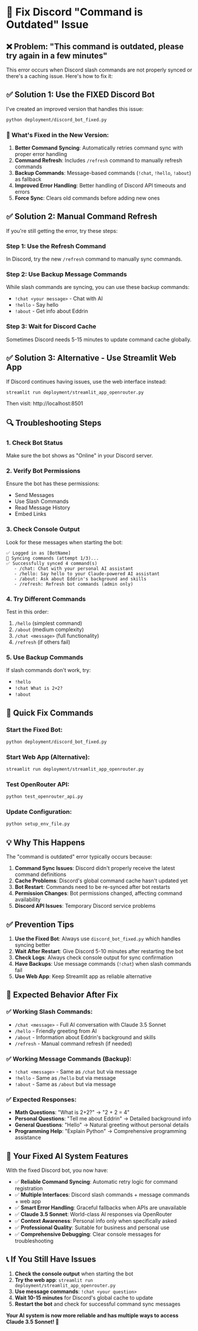 # 🔧 Fix Discord "Command is Outdated" Issue

## ❌ Problem: "This command is outdated, please try again in a few minutes"

This error occurs when Discord slash commands are not properly synced or there's a caching issue. Here's how to fix it:

## ✅ Solution 1: Use the FIXED Discord Bot

I've created an improved version that handles this issue:

```bash
python deployment/discord_bot_fixed.py
```

### 🌟 What's Fixed in the New Version:

1. **Better Command Syncing**: Automatically retries command sync with proper error handling
2. **Command Refresh**: Includes `/refresh` command to manually refresh commands
3. **Backup Commands**: Message-based commands (`!chat`, `!hello`, `!about`) as fallback
4. **Improved Error Handling**: Better handling of Discord API timeouts and errors
5. **Force Sync**: Clears old commands before adding new ones

## ✅ Solution 2: Manual Command Refresh

If you're still getting the error, try these steps:

### Step 1: Use the Refresh Command
In Discord, try the new `/refresh` command to manually sync commands.

### Step 2: Use Backup Message Commands
While slash commands are syncing, you can use these backup commands:
- `!chat <your message>` - Chat with AI
- `!hello` - Say hello
- `!about` - Get info about Eddrin

### Step 3: Wait for Discord Cache
Sometimes Discord needs 5-15 minutes to update command cache globally.

## ✅ Solution 3: Alternative - Use Streamlit Web App

If Discord continues having issues, use the web interface instead:

```bash
streamlit run deployment/streamlit_app_openrouter.py
```

Then visit: http://localhost:8501

## 🔍 Troubleshooting Steps

### 1. Check Bot Status
Make sure the bot shows as "Online" in your Discord server.

### 2. Verify Bot Permissions
Ensure the bot has these permissions:
- Send Messages
- Use Slash Commands
- Read Message History
- Embed Links

### 3. Check Console Output
Look for these messages when starting the bot:
```
✅ Logged in as [BotName]
🔄 Syncing commands (attempt 1/3)...
✅ Successfully synced 4 command(s)
   - /chat: Chat with your personal AI assistant
   - /hello: Say hello to your Claude-powered AI assistant
   - /about: Ask about Eddrin's background and skills
   - /refresh: Refresh bot commands (admin only)
```

### 4. Try Different Commands
Test in this order:
1. `/hello` (simplest command)
2. `/about` (medium complexity)
3. `/chat <message>` (full functionality)
4. `/refresh` (if others fail)

### 5. Use Backup Commands
If slash commands don't work, try:
- `!hello`
- `!chat What is 2+2?`
- `!about`

## 🚀 Quick Fix Commands

### Start the Fixed Bot:
```bash
python deployment/discord_bot_fixed.py
```

### Start Web App (Alternative):
```bash
streamlit run deployment/streamlit_app_openrouter.py
```

### Test OpenRouter API:
```bash
python test_openrouter_api.py
```

### Update Configuration:
```bash
python setup_env_file.py
```

## 💡 Why This Happens

The "command is outdated" error typically occurs because:

1. **Command Sync Issues**: Discord didn't properly receive the latest command definitions
2. **Cache Problems**: Discord's global command cache hasn't updated yet
3. **Bot Restart**: Commands need to be re-synced after bot restarts
4. **Permission Changes**: Bot permissions changed, affecting command availability
5. **Discord API Issues**: Temporary Discord service problems

## ✅ Prevention Tips

1. **Use the Fixed Bot**: Always use `discord_bot_fixed.py` which handles syncing better
2. **Wait After Restart**: Give Discord 5-10 minutes after restarting the bot
3. **Check Logs**: Always check console output for sync confirmation
4. **Have Backups**: Use message commands (`!chat`) when slash commands fail
5. **Use Web App**: Keep Streamlit app as reliable alternative

## 🎯 Expected Behavior After Fix

### ✅ Working Slash Commands:
- `/chat <message>` - Full AI conversation with Claude 3.5 Sonnet
- `/hello` - Friendly greeting from AI
- `/about` - Information about Eddrin's background and skills
- `/refresh` - Manual command refresh (if needed)

### ✅ Working Message Commands (Backup):
- `!chat <message>` - Same as `/chat` but via message
- `!hello` - Same as `/hello` but via message
- `!about` - Same as `/about` but via message

### ✅ Expected Responses:
- **Math Questions**: "What is 2+2?" → "2 + 2 = 4"
- **Personal Questions**: "Tell me about Eddrin" → Detailed background info
- **General Questions**: "Hello" → Natural greeting without personal details
- **Programming Help**: "Explain Python" → Comprehensive programming assistance

## 🌟 Your Fixed AI System Features

With the fixed Discord bot, you now have:

- ✅ **Reliable Command Syncing**: Automatic retry logic for command registration
- ✅ **Multiple Interfaces**: Discord slash commands + message commands + web app
- ✅ **Smart Error Handling**: Graceful fallbacks when APIs are unavailable
- ✅ **Claude 3.5 Sonnet**: World-class AI responses via OpenRouter
- ✅ **Context Awareness**: Personal info only when specifically asked
- ✅ **Professional Quality**: Suitable for business and personal use
- ✅ **Comprehensive Debugging**: Clear console messages for troubleshooting

## 📞 If You Still Have Issues

1. **Check the console output** when starting the bot
2. **Try the web app**: `streamlit run deployment/streamlit_app_openrouter.py`
3. **Use message commands**: `!chat <your question>`
4. **Wait 10-15 minutes** for Discord's global cache to update
5. **Restart the bot** and check for successful command sync messages

**Your AI system is now more reliable and has multiple ways to access Claude 3.5 Sonnet! 🚀**
